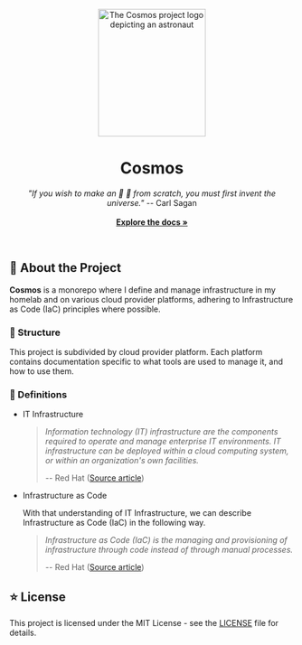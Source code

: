 <div align="center">
  <br />
  <img src="../assets/logo.png?raw=true" alt="The Cosmos project logo depicting an astronaut" width="190" height="226" />
  <br />
  <h1 align="center">Cosmos</h1>
  <p align="center">
    <i>"If you wish to make an 🍎 🥧 from scratch, you must first invent the universe."</i> -- Carl Sagan
    <br />
    <br />
    <a href="https://github.com/sonofborge/cosmos/blob/main/README.md">
      <strong>Explore the docs »</strong>
    </a>
  </p>
  <br />
</div>

## 🚀 About the Project

**Cosmos** is a monorepo where I define and manage infrastructure in my homelab and on various cloud provider platforms,
adhering to Infrastructure as Code (IaC) principles where possible.

### 🧬 Structure

This project is subdivided by cloud provider platform.  Each platform contains documentation specific to what tools are
used to manage it, and how to use them.

### 📖 Definitions

*   IT Infrastructure

    > _Information technology (IT) infrastructure are the components required to operate and manage enterprise IT
    > environments. IT infrastructure can be deployed within a cloud computing system, or within an organization's own
    > facilities._
    >
    > -- Red Hat ([Source article](https://www.redhat.com/en/topics/cloud-computing/what-is-it-infrastructure))

*   Infrastructure as Code

    With that understanding of IT Infrastructure, we can describe Infrastructure as Code (IaC) in the following way.

    > _Infrastructure as Code (IaC) is the managing and provisioning of infrastructure through code instead of through
    > manual processes._
    >
    > -- Red Hat ([Source article](https://www.redhat.com/en/topics/automation/what-is-infrastructure-as-code-iac))

## ⭐ License

This project is licensed under the MIT License - see the [LICENSE](./LICENSE) file for details.
